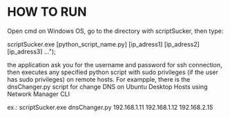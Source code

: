 HOW TO RUN
===========

Open cmd on Windows OS, go to the directory with scriptSucker, then type:

scriptSucker.exe [python_script_name.py] [ip_adress1] [ip_adress2] [ip_adress3] ...");

the application ask you for the username and password for ssh connection,
then executes any specified python script with sudo privileges (if the user has sudo privileges) on remote hosts.
For exampple, there is the dnsChanger.py script for change DNS on Ubuntu Desktop Hosts using Network Manager CLI

ex.:
  scriptSucker.exe dnsChanger.py 192.168.1.11 192.168.1.12 192.168.2.15

